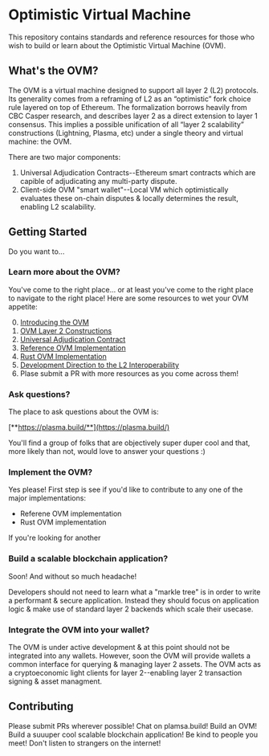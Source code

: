 # Optimistic Virtual Machine
This repository contains standards and reference resources for those who wish to build or learn about the Optimistic Virtual Machine (OVM).

## What's the OVM?
The OVM is a virtual machine designed to support all layer 2 (L2) protocols. Its generality comes from a reframing of L2 as an “optimistic” fork choice rule layered on top of Ethereum. The formalization borrows heavily from CBC Casper research, and describes layer 2 as a direct extension to layer 1 consensus. This implies a possible unification of all “layer 2 scalability” constructions (Lightning, Plasma, etc) under a single theory and virtual machine: the OVM.

There are two major components:

1. Universal Adjudication Contracts--Ethereum smart contracts which are capible of adjudicating any multi-party dispute.
2. Client-side OVM "smart wallet"--Local VM which optimistically evaluates these on-chain disputes & locally determines the result, enabling L2 scalability.

## Getting Started
Do you want to...

### Learn more about the OVM?
You've come to the right place... or at least you've come to the right place to navigate to the right place! Here are some resources to wet your OVM appetite:

0. [Introducing the OVM](https://medium.com/plasma-group/introducing-the-ovm-db253287af50)
0. [OVM Layer 2 Constructions](this-repo)
0. [Universal Adjudication Contract](this-repo)
0. [Reference OVM Implementation](this-repo)
0. [Rust OVM Implementation](https://github.com/cryptoeconomicslab/plasma-rust-framework)
0. [Development Direction to the L2 Interoperability](https://medium.com/cryptoeconomics-lab/cel-development-direction-to-the-greater-abstraction-6860f87ce0eb)
0. Plase submit a PR with more resources as you come across them!

### Ask questions?
The place to ask questions about the OVM is:

[**https://plasma.build/**](https://plasma.build/)

You'll find a group of folks that are objectively super duper cool and that, more likely than not, would love to answer your questions :)

### Implement the OVM?
Yes please! First step is see if you'd like to contribute to any one of the major implementations:
- Referene OVM implementation
- Rust OVM implementation

If you're looking for another 

### Build a scalable blockchain application?
Soon! And without so much headache!

Developers should not need to learn what a "markle tree" is in order to write a performant & secure application. Instead they should focus on application logic & make use of standard layer 2 backends which scale their usecase.

### Integrate the OVM into your wallet?
The OVM is under active development & at this point should not be integrated into any wallets. However, soon the OVM will provide wallets a common interface for querying & managing layer 2 assets. The OVM acts as a cryptoeconomic light clients for layer 2--enabling layer 2 transaction signing & asset managment.

## Contributing
Please submit PRs wherever possible! Chat on plamsa.build! Build an OVM! Build a suuuper cool scalable blockchain application! Be kind to people you meet! Don't listen to strangers on the internet!
